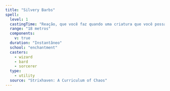 ```yaml
---
title: "Silvery Barbs"
spell:
  level: 1
  castingTime: "Reação, que você faz quando uma criatura que você possa ver a até 18 metros de você tenha sucesso em uma jogada de ataque, teste de habilidade ou teste de resistência"
  range: "18 metros"
  components:
    v: true
  duration: "Instantâneo"
  school: "enchantment"
  casters:
    - wizard
    - bard
    - sorcerer
  type:
    - utility
  source: "Strixhaven: A Curriculum of Chaos"
---
```

